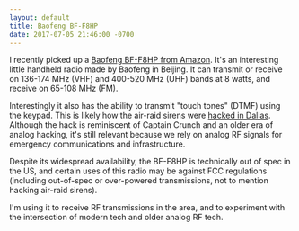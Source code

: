 ```yaml
---
layout: default
title: Baofeng BF-F8HP
date: 2017-07-05 21:46:00 -0700
---
```


I recently picked up a <a href="https://a.co/2Bi5GBK" target="_blank">Baofeng BF-F8HP from Amazon</a>. It's an interesting little handheld radio made by Baofeng in Beijing. It can transmit or receive on 136-174 MHz (VHF) and 400-520 MHz (UHF) bands at 8 watts, and receive on 65-108 MHz (FM).

Interestingly it also has the ability to transmit "touch tones" (DTMF) using the keypad. This is likely how the air-raid sirens were <a href="https://www.dallasnews.com/news/dallas/2017/04/08/emergency-sirens-blare-across-dallas-county-despite-clear-weather" target="_blank">hacked in Dallas</a>. Although the hack is reminiscent of Captain Crunch and an older era of analog hacking, it's still relevant because we rely on analog RF signals for emergency communications and infrastructure.

Despite its widespread availability, the BF-F8HP is technically out of spec in the US, and certain uses of this radio may be against FCC regulations (including out-of-spec or over-powered transmissions, not to mention hacking air-raid sirens).

I'm using it to receive RF transmissions in the area, and to experiment with the intersection of modern tech and older analog RF tech.
